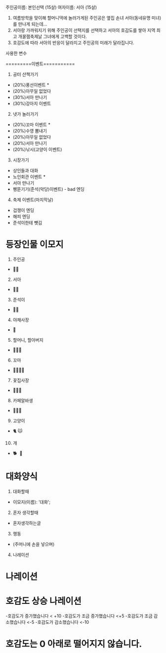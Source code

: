 주인공이름: 본인선택 (15살)
여자이름: 서아 (15살)

1. 여름방학을 맞이해 할머니댁에 놀러가게된 주인공은 옆집 손녀 서아(동네유명 미녀)를 만나게 되는데...
2. 서아랑 가까워지기 위해 주인공이 선택지를 선택하고 서아의 호감도를 쌓아 지역 최고 개꿀잼축제날 그녀에게 고백할 것이다.
3. 호감도에 따라 서아의 반응이 달라지고 주인공의 미래가 달라집니다.

사용한 변수


=========이벤트===========
1. 공터 산책가기
 - (20%)풍선이벤트 *
 - (20%)아무일 없었다
 - (30%)서아 만나기
 - (30%)강아지 이벤트
2. 냇가 놀러가기
 - (20%)꼬마 이벤트 *
 - (20%)수영 뽐내기
 - (20%)아무일 없었다
 - (20%)서아 만나기
 - (20%)낚시(고양이 이벤트)
3. 시장가기
 - 상인들과 대화
 - 노인회관 이벤트 *
 - 서아 만나기
 - 삥뜯기기(준석(악당)이벤트) - bad 엔딩

4. 축제 이벤트(마지막날)
 - 겁쟁이 엔딩
 - 해피 엔딩
 - 준석이한테 뺏김


# 등장인물 이모지
1. 주인공 
- 🧑🏻
2. 서아
- 👩🏻
3. 준석이
- 👦🏻
4. 야채사장
- 🧔
5. 할머니, 할아버지
- 🧓👵👴
6. 꼬마
- 🧒🏻👧🏻
7. 꽃집사장
- 👩🏼‍🦱
8. 카페알바생
- 👩🏻‍🦰
9. 고양이
- 🐈 🐱
10. 개
- 🐕 ︎︎ 🐶

# 대화양식
1. 대화할때
- 이모지(이름): '대화';
2. 혼자 생각할때
- 혼자생각하는글
3. 행동
- (주머니에 손을 넣으며)
4. 나레이션
# 나레이션

# 호감도 상승 나레이션
-호감도가 증가했습니다 < +10
-호감도가 조금 증가했습니다 <+5
-호감도가 조금 감소했습니다 <-5
-호감도가 감소했습니다 <-10 
# 호감도는 0 아래로 떨어지지 않습니다.